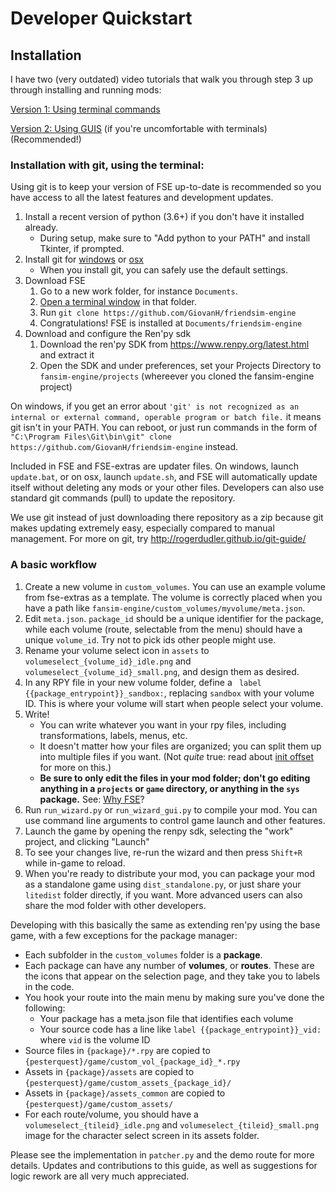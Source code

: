 # Developer Quickstart

## Installation

I have two (very outdated) video tutorials that walk you through step 3 up through installing and running mods:

[Version 1: Using terminal commands](https://youtu.be/tMxyXuX_DIA)

[Version 2: Using GUIS](https://youtu.be/qcYgbOkllpE) (if you're uncomfortable with terminals) (Recommended!)

### Installation with git, using the terminal:

Using git is to keep your version of FSE up-to-date is recommended so you have access to all the latest features and development updates.

1. Install a recent version of python (3.6+) if you don't have it installed already. 
   - During setup, make sure to "Add python to your PATH" and install Tkinter, if prompted.
2. Install git for [windows](http://msysgit.github.io/) or [osx](http://git-scm.com/download/mac)
   - When you install git, you can safely use the default settings. 
3. Download FSE
   1. Go to a new work folder, for instance `Documents`.
   2. [Open a terminal window](#opening-a-terminal) in that folder.
   3. Run `git clone https://github.com/GiovanH/friendsim-engine`
   4. Congratulations! FSE is installed at `Documents/friendsim-engine`
4. Download and configure the Ren'py sdk
   1. Download the ren'py SDK from https://www.renpy.org/latest.html and extract it
   2. Open the SDK and under preferences, set your Projects Directory to `fansim-engine/projects` (whereever you cloned the fansim-engine project)


On windows, if you get an error about `'git' is not recognized as an internal or external command, operable program or batch file.` it means git isn't in your PATH. You can reboot, or just run commands in the form of `"C:\Program Files\Git\bin\git" clone https://github.com/GiovanH/friendsim-engine` instead.

Included in FSE and FSE-extras are updater files. On windows, launch `update.bat`, or on osx, launch `update.sh`, and FSE will automatically update itself without deleting any mods or your other files. Developers can also use standard git commands (pull) to update the repository.

We use git instead of just downloading there repository as a zip because git makes updating extremely easy, especially compared to manual management. For more on git, try http://rogerdudler.github.io/git-guide/

### A basic workflow

1. Create a new volume in `custom_volumes`. You can use an example volume from fse-extras as a template. The volume is correctly placed when you have a path like `fansim-engine/custom_volumes/myvolume/meta.json`.
2. Edit `meta.json`. `package_id` should be a unique identifier for the package, while each volume (route, selectable from the menu) should have a unique `volume_id`. Try not to pick ids other people might use.
3. Rename your volume select icon in `assets` to `volumeselect_{volume_id}_idle.png` and `volumeselect_{volume_id}_small.png`, and design them as desired.
4. In any RPY file in your new volume folder, define a `
   label {{package_entrypoint}}_sandbox:`, replacing `sandbox` with your volume ID. This is where your volume will start when people select your volume. 
5. Write! 
   - You can write whatever you want in your rpy files, including transformations, labels, menus, etc. 
   - It doesn't matter how your files are organized; you can split them up into multiple files if you want. (Not *quite* true: read about [init offset](https://www.renpy.org/doc/html/python.html?highlight=init%20offset) for more on this.)
   - **Be sure to only edit the files in your mod folder; don't go editing anything in a `projects` or `game` directory, or anything in the `sys` package.** See: [Why FSE](#why-fse)?
6. Run `run_wizard.py` or `run_wizard_gui.py` to compile your mod. You can use command line arguments to control game launch and other features.
7. Launch the game by opening the renpy sdk, selecting the "work" project, and clicking "Launch" 
8. To see your changes live, re-run the wizard and then press `Shift+R` while in-game to reload.
9. When you're ready to distribute your mod, you can package your mod as a standalone game using `dist_standalone.py`, or just share your `litedist` folder directly, if you want. More advanced users can also share the mod folder with other developers.


Developing with this basically the same as extending ren'py using the base game, with a few exceptions for the package manager:

- Each subfolder in the `custom_volumes` folder is a **package**.
- Each package can have any number of **volumes**, or **routes**. These are the icons that appear on the selection page, and they take you to labels in the code.
- You hook your route into the main menu by making sure you've done the following:
  - Your package has a meta.json file that identifies each volume
  - Your source code has a line like `label {{package_entrypoint}}_vid:` where `vid` is the volume ID
- Source files in `{package}/*.rpy` are copied to `{pesterquest}/game/custom_vol_{package_id}_*.rpy`
- Assets in `{package}/assets` are copied to `{pesterquest}/game/custom_assets_{package_id}/`
- Assets in `{package}/assets_common` are copied to `{pesterquest}/game/custom_assets/`
- For each route/volume, you should have a `volumeselect_{tileid}_idle.png` and `volumeselect_{tileid}_small.png` image for the character select screen in its assets folder.

Please see the implementation in `patcher.py` and the demo route for more details.
Updates and contributions to this guide, as well as suggestions for logic rework are all very much appreciated. 